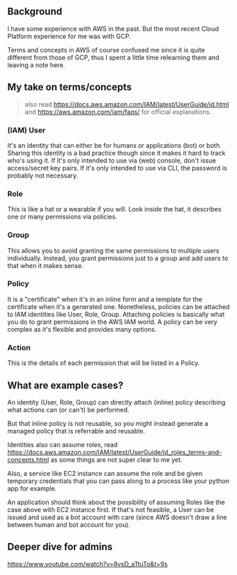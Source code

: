 ## Background
I have some experience with AWS in the past. But the most recent Cloud Platform experience for me was with GCP.

Terms and concepts in AWS of course confused me since it is quite different from those of GCP, thus I spent a little time relearning them and leaving a note here.


## My take on terms/concepts
> also read https://docs.aws.amazon.com/IAM/latest/UserGuide/id.html and https://aws.amazon.com/iam/faqs/ for official explanations.

### (IAM) User
It's an identity that can either be for humans or applications (bot) or both. Sharing this identity is a bad practice though since it makes it hard to track who's using it.
If it's only intended to use via (web) console, don't issue access/secret key pairs. If it's only intended to use via CLI, the password is probably not necessary.

### Role
This is like a hat or a wearable if you will. Look inside the hat, it describes one or many permissions via policies.

### Group
This allows you to avoid granting the same permissions to multiple users individually. Instead, you grant permissions just to a group and add users to that when it makes sense.

### Policy
It is a "certificate" when it's in an inline form and a template for the certificate when it's a generated one. Nonetheless, policies can be attached to IAM identities like User, Role, Group.
Attaching policies is basically what you do to grant permissions in the AWS IAM world.
A policy can be very complex as it's flexible and provides many options.

### Action
This is the details of each permission that will be listed in a Policy.


## What are example cases?

An identity (User, Role, Group) can directly attach (inline) policy describing what actions can (or can't) be performed.

But that inline policy is not reusable, so you might instead generate a managed policy that is referrable and reusable.

Identities also can assume roles, read https://docs.aws.amazon.com/IAM/latest/UserGuide/id_roles_terms-and-concepts.html as some things are not super clear to me yet.

Also, a service like EC2 instance can assume the role and be given temporary credentials that you can pass along to a process like your python app for example.

An application should think about the possibility of assuming Roles like the case above with EC2 instance first.
If that's not feasible, a User can be issued and used as a bot account with care (since AWS doesn't draw a line between human and bot account for you).


## Deeper dive for admins
https://www.youtube.com/watch?v=8vsD_aTtuTo&t=9s
